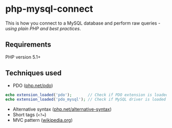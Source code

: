 # php-mysql-connect

This is how you connect to a MySQL database and perform raw queries - *using plain PHP and best practices*.

## Requirements

PHP version 5.1+

## Techniques used

* PDO ([php.net/pdo](https://secure.php.net/pdo))

```php
echo extension_loaded('pdo');       // Check if PDO extension is loaded
echo extension_loaded('pdo_mysql'); // Check if MySQL driver is loaded
```

* Alternative syntax ([php.net/alternative-syntax](https://secure.php.net/alternative-syntax))
* Short tags (`<?=`)
* MVC pattern ([wikipedia.org](https://en.wikipedia.org/wiki/Model%E2%80%93view%E2%80%93controller))
